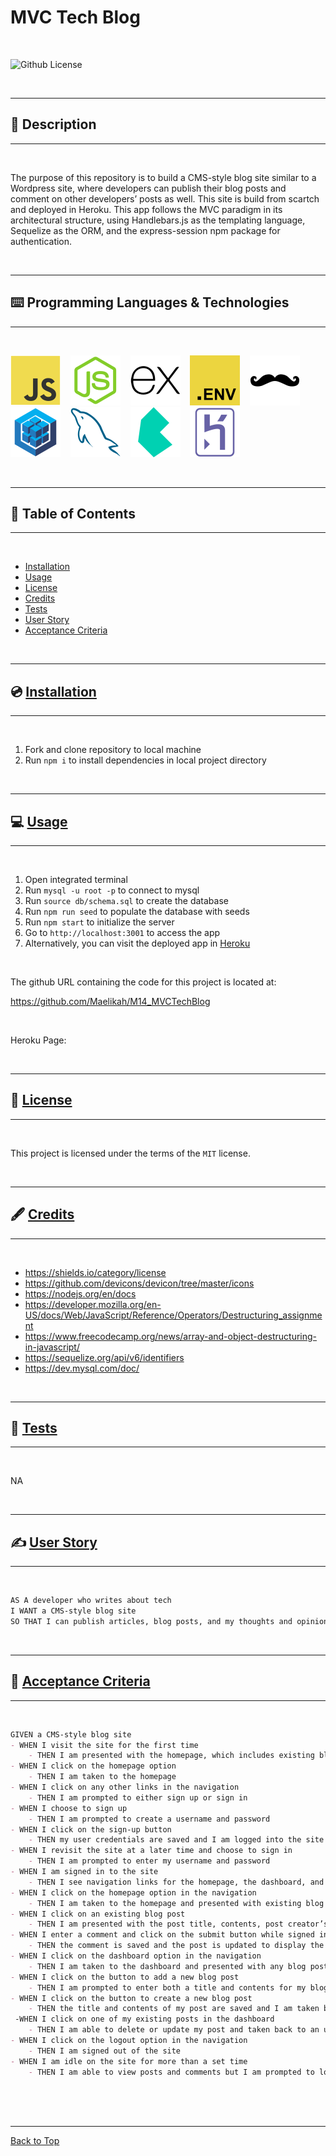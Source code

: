 # MVC Tech Blog

</br>

![Github License](https://img.shields.io/badge/license-MIT-blue.svg)

</br>

---

##   📝 Description


---

</br>

The purpose of this repository is to build a CMS-style blog site similar to a Wordpress site, where developers can publish their blog posts and comment on other developers’ posts as well. This site is build from scartch and deployed in Heroku. This app follows the MVC paradigm in its architectural structure, using Handlebars.js as the templating language, Sequelize as the ORM, and the express-session npm package for authentication.

</br>

---


##   ⌨️ Programming Languages & Technologies
---

</br>

<div style="display: inline_block">

[![JavaScript](./assets/javascript.svg)](https://devdocs.io/javascript/)
&nbsp;&nbsp;
[![NodeJS](./assets/nodejs.svg)](https://nodejs.org/en/docs)
&nbsp;&nbsp;
[![ExpressJS](./assets/expressjs.svg)](https://expressjs.com/en/4x/api.html)
&nbsp;&nbsp;
[![.ENV](./assets/dotenv.svg)](https://www.npmjs.com/package/dotenv)
&nbsp;&nbsp;
[![HandlebarsJS](./assets/handlebars.svg)](https://www.npmjs.com/package/handlebars)
&nbsp;&nbsp;
[![Sequelize](./assets/sequelize.svg)](https://sequelize.org/api/v6/identifiers)
&nbsp;&nbsp;
[![MySQL](./assets/mysql.svg)](https://dev.mysql.com/doc/)
&nbsp;&nbsp;
[![Bulma](./assets/bulma.svg)](https://bulma.io/documentation/)
&nbsp;&nbsp;
[![Heroku](./assets/heroku.svg)](https://devcenter.heroku.com/categories/reference)

</div>

</br>


---

## 📑 Table of Contents

---

</br>

- [Installation](#💿-installation)
- [Usage](#💻-usage)
- [License](#🔏-license)
- [Credits](#🖋️-credits)
- [Tests](#🧪-tests)
- [User Story](#✍️-user-story)
- [Acceptance Criteria](#👏-acceptance-criteria)


</br>


---

##  💿 [Installation](#📑-table-of-contents)

---

</br>

1. Fork and clone repository to local machine 
2. Run `npm i` to install dependencies in local project directory



</br>


---

##   💻 [Usage](#📑-table-of-contents)

---

</br>

1. Open integrated terminal
2. Run `mysql -u root -p` to connect to mysql
3. Run `source db/schema.sql` to create the database
3. Run `npm run seed` to populate the database with seeds
4. Run `npm start` to initialize the server
5. Go to `http://localhost:3001` to access the app
6. Alternatively, you can visit the deployed app in [Heroku](https://devdocs.io/javascript/)


</br>

The github URL containing the code for this project is located at:

https://github.com/Maelikah/M14_MVCTechBlog

</br>


Heroku Page:



</br>


---

##  🔏 [License](#📑-table-of-contents)

---

</br>


 This project is licensed under the terms of the `MIT` license. 


</br>


---

## 🖋️ [Credits](#📑-table-of-contents)

---

</br>


- https://shields.io/category/license
- https://github.com/devicons/devicon/tree/master/icons
- https://nodejs.org/en/docs
- https://developer.mozilla.org/en-US/docs/Web/JavaScript/Reference/Operators/Destructuring_assignment
- https://www.freecodecamp.org/news/array-and-object-destructuring-in-javascript/
- https://sequelize.org/api/v6/identifiers
- https://dev.mysql.com/doc/


</br>


---

##   🧪 [Tests](#📑-table-of-contents)

---

</br>



NA


</br>


---

## ✍️ [User Story](#📑-table-of-contents)

---

</br>

```md
AS A developer who writes about tech
I WANT a CMS-style blog site
SO THAT I can publish articles, blog posts, and my thoughts and opinions

```


</br>

---

## 👏 [Acceptance Criteria](#📑-table-of-contents)

---

</br>


```md
GIVEN a CMS-style blog site
- WHEN I visit the site for the first time
    - THEN I am presented with the homepage, which includes existing blog posts if any have been posted; navigation links for the homepage and the dashboard; and the option to log in
- WHEN I click on the homepage option
    - THEN I am taken to the homepage
- WHEN I click on any other links in the navigation
    - THEN I am prompted to either sign up or sign in
- WHEN I choose to sign up
    - THEN I am prompted to create a username and password
- WHEN I click on the sign-up button
    - THEN my user credentials are saved and I am logged into the site
- WHEN I revisit the site at a later time and choose to sign in
    - THEN I am prompted to enter my username and password
- WHEN I am signed in to the site
    - THEN I see navigation links for the homepage, the dashboard, and the option to log out
- WHEN I click on the homepage option in the navigation
    - THEN I am taken to the homepage and presented with existing blog posts that include the post title and the date created
- WHEN I click on an existing blog post
    - THEN I am presented with the post title, contents, post creator’s username, and date created for that post and have the option to leave a comment
- WHEN I enter a comment and click on the submit button while signed in
    - THEN the comment is saved and the post is updated to display the comment, the comment creator’s username, and the date created
- WHEN I click on the dashboard option in the navigation
    - THEN I am taken to the dashboard and presented with any blog posts I have already created and the option to add a new blog post
- WHEN I click on the button to add a new blog post
    - THEN I am prompted to enter both a title and contents for my blog post
- WHEN I click on the button to create a new blog post
    - THEN the title and contents of my post are saved and I am taken back to an updated dashboard with my new blog post
 -WHEN I click on one of my existing posts in the dashboard
    - THEN I am able to delete or update my post and taken back to an updated dashboard
- WHEN I click on the logout option in the navigation
    - THEN I am signed out of the site
- WHEN I am idle on the site for more than a set time
    - THEN I am able to view posts and comments but I am prompted to log in again before I can add, update, or delete posts

 
```

</br>


---

[Back to Top](#mvc-tech-blog)
